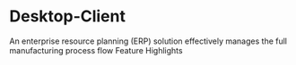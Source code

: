# Desktop-Client
An enterprise resource planning (ERP) solution effectively manages the full manufacturing process flow 
Feature Highlights 

